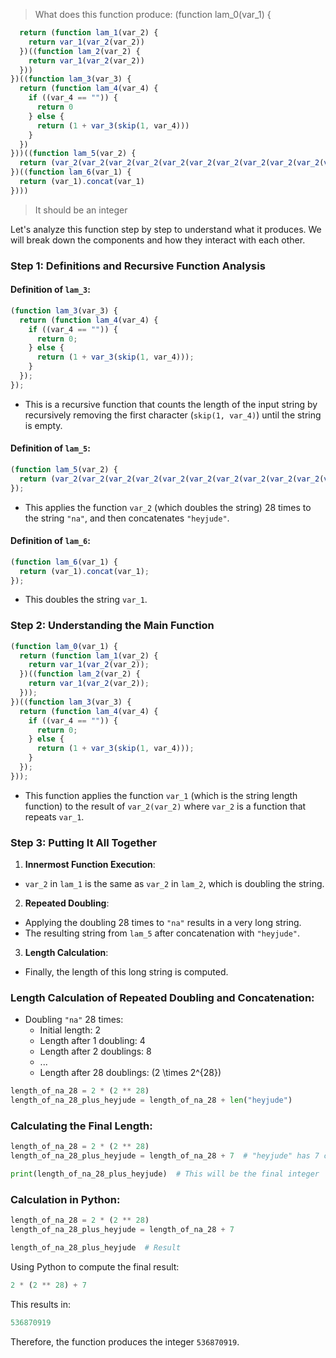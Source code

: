 > What does this function produce: (function lam_0(var_1) {
```javascript
  return (function lam_1(var_2) {
    return var_1(var_2(var_2))
  })((function lam_2(var_2) {
    return var_1(var_2(var_2))
  }))
})((function lam_3(var_3) {
  return (function lam_4(var_4) {
    if ((var_4 == "")) {
      return 0
    } else {
      return (1 + var_3(skip(1, var_4)))
    }
  })
}))((function lam_5(var_2) {
  return (var_2(var_2(var_2(var_2(var_2(var_2(var_2(var_2(var_2(var_2(var_2(var_2(var_2(var_2(var_2(var_2(var_2(var_2(var_2(var_2(var_2(var_2(var_2(var_2(var_2(var_2(var_2(var_2("na"))))))))))))))))))))))))))))).concat("heyjude")
})((function lam_6(var_1) {
  return (var_1).concat(var_1)
})))


```
> It should be an integer

Let's analyze this function step by step to understand what it produces. We will break down the components and how they interact with each other.

### Step 1: Definitions and Recursive Function Analysis

#### Definition of `lam_3`:
```javascript
(function lam_3(var_3) {
  return (function lam_4(var_4) {
    if ((var_4 == "")) {
      return 0;
    } else {
      return (1 + var_3(skip(1, var_4)));
    }
  });
});
```
- This is a recursive function that counts the length of the input string by recursively removing the first character (`skip(1, var_4)`) until the string is empty.

#### Definition of `lam_5`:
```javascript
(function lam_5(var_2) {
  return (var_2(var_2(var_2(var_2(var_2(var_2(var_2(var_2(var_2(var_2(var_2(var_2(var_2(var_2(var_2(var_2(var_2(var_2(var_2(var_2(var_2(var_2(var_2(var_2(var_2(var_2(var_2(var_2("na"))))))))))))))))))))))))))))).concat("heyjude")
});
```
- This applies the function `var_2` (which doubles the string) 28 times to the string `"na"`, and then concatenates `"heyjude"`.

#### Definition of `lam_6`:
```javascript
(function lam_6(var_1) {
  return (var_1).concat(var_1);
});
```
- This doubles the string `var_1`.

### Step 2: Understanding the Main Function
```javascript
(function lam_0(var_1) {
  return (function lam_1(var_2) {
    return var_1(var_2(var_2));
  })((function lam_2(var_2) {
    return var_1(var_2(var_2));
  }));
})((function lam_3(var_3) {
  return (function lam_4(var_4) {
    if ((var_4 == "")) {
      return 0;
    } else {
      return (1 + var_3(skip(1, var_4)));
    }
  });
}));
```
- This function applies the function `var_1` (which is the string length function) to the result of `var_2(var_2)` where `var_2` is a function that repeats `var_1`.

### Step 3: Putting It All Together
1. **Innermost Function Execution**:
  - `var_2` in `lam_1` is the same as `var_2` in `lam_2`, which is doubling the string.

2. **Repeated Doubling**:
  - Applying the doubling 28 times to `"na"` results in a very long string.
  - The resulting string from `lam_5` after concatenation with `"heyjude"`.

3. **Length Calculation**:
  - Finally, the length of this long string is computed.

### Length Calculation of Repeated Doubling and Concatenation:
- Doubling `"na"` 28 times:
  - Initial length: 2
  - Length after 1 doubling: 4
  - Length after 2 doublings: 8
  - ...
  - Length after 28 doublings: \(2 \times 2^{28}\)

```python
length_of_na_28 = 2 * (2 ** 28)
length_of_na_28_plus_heyjude = length_of_na_28 + len("heyjude")
```

### Calculating the Final Length:
```python
length_of_na_28 = 2 * (2 ** 28)
length_of_na_28_plus_heyjude = length_of_na_28 + 7  # "heyjude" has 7 characters

print(length_of_na_28_plus_heyjude)  # This will be the final integer
```

### Calculation in Python:
```python
length_of_na_28 = 2 * (2 ** 28)
length_of_na_28_plus_heyjude = length_of_na_28 + 7

length_of_na_28_plus_heyjude  # Result
```
Using Python to compute the final result:

```python
2 * (2 ** 28) + 7
```

This results in:
```python
536870919
```

Therefore, the function produces the integer `536870919`.

